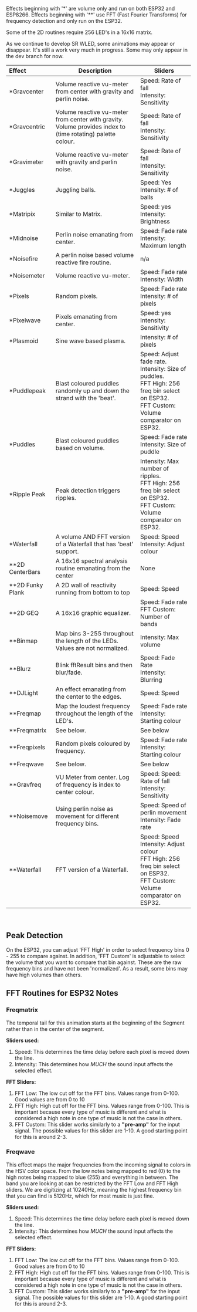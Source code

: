 
Effects beginning with '*' are volume only and run on both ESP32 and ESP8266.
Effects beginning with '**' use FFT (Fast Fourier Transforms) for frequency detection and only run on the ESP32.

Some of the 2D routines require 256 LED's in a 16x16 matrix.

As we continue to develop SR WLED, some animations may appear or disappear. It's still a work very much in progress. Some may only appear in the dev branch for now.

| Effect | Description | Sliders
| :------------------ | --- | ---
| *Gravcenter | Volume reactive vu-meter from center with gravity and perlin noise. | Speed: Rate of fall <br /> Intensity: Sensitivity
| *Gravcentric |  Volume reactive vu-meter from center with gravity. Volume provides index to (time rotating) palette colour. | Speed: Rate of fall <br /> Intensity: Sensitivity
| *Gravimeter | Volume reactive vu-meter with gravity and perlin noise. | Speed: Rate of fall <br /> Intensity: Sensitivity
| *Juggles | Juggling balls.| Speed: Yes <br /> Intensity: # of balls
| *Matripix | Similar to Matrix. | Speed: yes <br /> Intensity: Brightness
| *Midnoise | Perlin noise emanating from center.| Speed: Fade rate <br /> Intensity: Maximum length
| *Noisefire | A perlin noise based volume reactive fire routine. | n/a
| *Noisemeter | Volume reactive vu-meter. | Speed: Fade rate <br /> Intensity: Width
| *Pixels | Random pixels. | Speed: Fade rate <br /> Intensity: # of pixels
| *Pixelwave | Pixels emanating from center. | Speed: yes <br /> Intensity: Sensitivity
| *Plasmoid | Sine wave based plasma. | Intensity: # of pixels
| *Puddlepeak | Blast coloured puddles randomly up and down the strand with the 'beat'. |Speed: Adjust fade rate.<br /> Intensity: Size of puddles.<br /> FFT High: 256 freq bin select on ESP32.<br /> FFT Custom: Volume comparator on ESP32.
| *Puddles | Blast coloured puddles based on volume.| Speed: Fade rate <br /> Intensity: Size of puddle
| *Ripple Peak | Peak detection triggers ripples. | Intensity: Max number of ripples.<br /> FFT High: 256 freq bin select on ESP32.<br /> FFT Custom: Volume comparator on ESP32.
| *Waterfall | A volume AND FFT version of a Waterfall that has 'beat' support.| Speed: Speed <br /> Intensity: Adjust colour
| **2D CenterBars | A 16x16 spectral analysis routine emanating from the center | None
| **2D Funky Plank | A 2D wall of reactivity running from bottom to top | Speed: Speed
| **2D GEQ | A 16x16 graphic equalizer. | Speed: Fade rate<br />FFT Custom: Number of bands
| **Binmap | Map bins 3-255 throughout the length of the LEDs.<br />Values are not normalized.| Intensity: Max volume 
| **Blurz  | Blink fftResult bins and then blur/fade. | Speed: Fade Rate<br /> Intensity: Blurring
| **DJLight | An effect emanating from the center to the edges. | Speed: Speed
| **Freqmap | Map the loudest frequency throughout the length of the LED's.| Speed: Fade rate<br /> Intensity: Starting colour 
| **Freqmatrix | See below. | See below
| **Freqpixels | Random pixels coloured by frequency. | Speed: Fade rate<br /> Intensity: Starting colour
| **Freqwave | See below. | See below
| **Gravfreq | VU Meter from center. Log of frequency is index to center colour. | Speed: Speed: Rate of fall<br /> Intensity: Sensitivity
| **Noisemove | Using perlin noise as movement for different frequency bins. |Speed: Speed of perlin movement <br /> Intensity: Fade rate
| **Waterfall | FFT version of a Waterfall.| Speed: Speed <br /> Intensity: Adjust colour<br /> FFT High: 256 freq bin select on ESP32.<br /> FFT Custom: Volume comparator on ESP32.
<br />

## Peak Detection

On the ESP32, you can adjust 'FFT High' in order to select frequency bins 0 - 255 to compare against. In addition, 'FFT Custom' is adjustable to select the volume that you want to compare that bin against. These are the raw frequency bins and have not been 'normalized'. As a result, some bins may have high volumes than others.


## FFT Routines for ESP32 Notes

### Freqmatrix 
The temporal tail for this animation starts at the beginning of the Segment rather than in the center of the segment.

**Sliders used:**
1. Speed: This determines the time delay before each pixel is moved down the line.
1. Intensity: This determines how _MUCH_ the sound input affects the selected effect.

**FFT Sliders:**
1. FFT Low: The low cut off for the FFT bins. Values range from 0-100. Good values are from 0 to 10
1. FFT High: High cut off for the FFT bins. Values range from 0-100. This is important because every type of music is different and what is considered a high note in one type of music is not the case in others. 
1. FFT Custom: This slider works similarly to a **"pre-amp"** for the input signal. The possible values for this slider are 1-10. A good starting point for this is around 2-3.

### Freqwave
This effect maps the major frequencies from the incoming signal to colors in the HSV color space. From the low notes being mapped to red (0) to the high notes being mapped to blue (255) and everything in between. The band you are looking at can be restricted by the FFT Low and FFT High sliders. We are digitizing at 10240Hz, meaning the highest frequency bin that you can find is 5120Hz, which for most music is just fine.
 
**Sliders used:**
1. Speed: This determines the time delay before each pixel is moved down the line.
1. Intensity: This determines how _MUCH_ the sound input affects the selected effect.

**FFT Sliders:**
1. FFT Low: The low cut off for the FFT bins. Values range from 0-100. Good values are from 0 to 10
1. FFT High: High cut off for the FFT bins. Values range from 0-100. This is important because every type of music is different and what is considered a high note in one type of music is not the case in others. 
1. FFT Custom: This slider works similarly to a **"pre-amp"** for the input signal. The possible values for this slider are 1-10. A good starting point for this is around 2-3.


